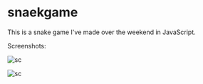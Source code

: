 # snaekgame
This is a snake game I've made over the weekend in JavaScript.

Screenshots:

![sc](https://i.imgur.com/jKZmtb7.png)

![sc](https://i.imgur.com/V6dtSpE.png) 
